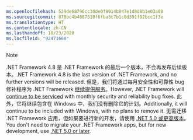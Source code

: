 ```yaml
---
ms.openlocfilehash: 529de68796cc30de0f8914b847e1d8d8b1e03a08
ms.sourcegitcommit: 870bc4b4087510f6fba3c7b1c0d391f02bcc1f3e
ms.translationtype: HT
ms.contentlocale: zh-CN
ms.lasthandoff: 10/23/2020
ms.locfileid: "92471660"
---
```

> [!NOTE]
> <span data-ttu-id="e0b68-101">.NET Framework 4.8 是 .NET Framework 的最后一个版本，不会再发布后续版本。</span><span class="sxs-lookup"><span data-stu-id="e0b68-101">.NET Framework 4.8 is the last version of .NET Framework, and no further versions will be released.</span></span> <span data-ttu-id="e0b68-102">但是，我们将通过每月安全性和可靠性 bug 修补程序为 .NET Framework [继续提供服务](https://devblogs.microsoft.com/dotnet/?s=%22.net+framework%22)。</span><span class="sxs-lookup"><span data-stu-id="e0b68-102">However, .NET Framework will [continue to be serviced](https://devblogs.microsoft.com/dotnet/?s=%22.net+framework%22) with monthly security and reliability bug fixes.</span></span> <span data-ttu-id="e0b68-103">此外，它将继续包含在 Windows 中，我们没有删除它的计划。</span><span class="sxs-lookup"><span data-stu-id="e0b68-103">Additionally, it will continue to be included with Windows, with no plans to remove it.</span></span> <span data-ttu-id="e0b68-104">无需迁移 .NET Framework 应用，但如果要进行新的开发，请使用 [.NET 5.0 或更高版本](~/docs/core/introduction.md)。</span><span class="sxs-lookup"><span data-stu-id="e0b68-104">You don't need to migrate your .NET Framework apps, but for new development, use [.NET 5.0 or later](~/docs/core/introduction.md).</span></span>
